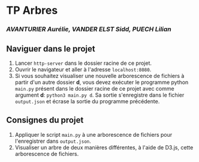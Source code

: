 # TP Arbres

### _AVANTURIER Aurélie, VANDER ELST Sidd, PUECH Lilian_

## Naviguer dans le projet

1. Lancer ``http-server`` dans le dossier racine de ce projet.
2. Ouvrir le navigateur et aller à l'adresse ``localhost:8080``.
3. Si vous souhaitez visualiser une nouvelle arborescence de fichiers à partir d'un autre dossier **d**, vous devez exécuter le programme python ``main.py`` présent dans le dossier racine de ce projet avec comme argument **d**: ``python3 main.py d``. Sa sortie s'enregistre dans le fichier ``output.json`` et écrase la sortie du programme précédente.

## Consignes du projet

1. Appliquer le script `main.py` à une arborescence de fichiers pour l'enregistrer dans `output.json`.
2. Visualiser un arbre de deux manières différentes, à l'aide de D3.js, cette arborescence de fichiers.
